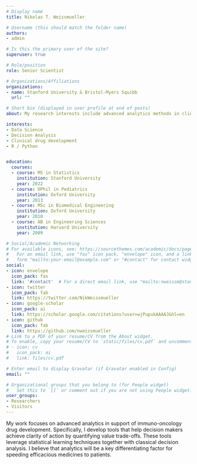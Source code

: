 ```yaml
---
# Display name
title: Nikolas T. Weissmueller

# Username (this should match the folder name)
authors:
- admin

# Is this the primary user of the site?
superuser: true

# Role/position
role: Senior Scientist

# Organizations/Affiliations
organizations:
- name: Stanford University & Bristol-Myers Squibb
  url: ""

# Short bio (displayed in user profile at end of posts)
about: My research interests include advanced analytics methods in clinical drug development.

interests:
- Data Science
- Decision Analysis
- Clinical drug development 
- R / Python


education:
  courses:
  - course: MS in Statistics
    institution: Stanford University
    year: 2022
  - course: DPhil in Pediatrics
    institution: Oxford University
    year: 2013
  - course: MSc in Biomedical Engineering
    institution: Oxford University
    year: 2010
  - course: AB in Engineering Sciences
    institution: Harvard University
    year: 2009

# Social/Academic Networking
# For available icons, see: https://sourcethemes.com/academic/docs/page-builder/#icons
#   For an email link, use "fas" icon pack, "envelope" icon, and a link in the
#   form "mailto:your-email@example.com" or "#contact" for contact widget.
social:
- icon: envelope
  icon_pack: fas
  link: '#contact'  # For a direct email link, use "mailto:nweissm@stanford.edu".
- icon: twitter
  icon_pack: fab
  link: https://twitter.com/NikWeissmueller
- icon: google-scholar
  icon_pack: ai
  link: https://scholar.google.com/citations?user=wjPupukAAAAJ&hl=en
- icon: github
  icon_pack: fab
  link: https://github.com/nweissmueller
# Link to a PDF of your resume/CV from the About widget.
# To enable, copy your resume/CV to `static/files/cv.pdf` and uncomment the lines below.
# - icon: cv
#   icon_pack: ai
#   link: files/cv.pdf

# Enter email to display Gravatar (if Gravatar enabled in Config)
email: ""

# Organizational groups that you belong to (for People widget)
#   Set this to `[]` or comment out if you are not using People widget.
user_groups:
- Researchers
- Visitors
---
```


My work focuses on advanced analytics in support of immuno-oncology drug development. Specifically, I develop tools that help decision makers achieve clarity of action by quantifying value trade-offs. These tools leverage statistical learning techniques together with classical decision analysis. I believe that analytics will be a key differentiating factor for speeding efficacious medicines to patients. 
